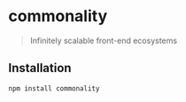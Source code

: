 # commonality
> Infinitely scalable front-end ecosystems
## Installation

```sh
npm install commonality
```
